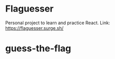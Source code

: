 # Flaguesser
Personal project to learn and practice React.
Link: https://flaguesser.surge.sh/
# guess-the-flag
